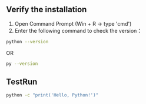 ## Verify the installation

1. Open Command Prompt (Win + R → type 'cmd')
2. Enter the following command to check the version：

```bash
python --version
```

OR

```bash
py --version
```

## TestRun

```bat
python -c "print('Hello, Python!')"
```
